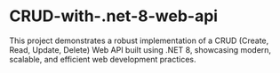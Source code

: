 # CRUD-with-.net-8-web-api
This project demonstrates a robust implementation of a CRUD (Create, Read, Update, Delete) Web API built using .NET 8, showcasing modern, scalable, and efficient web development practices.
